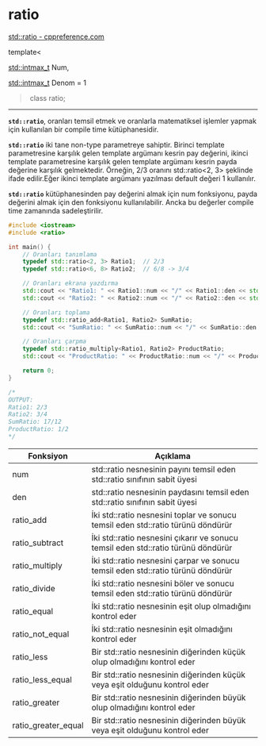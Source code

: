 # ratio

[std::ratio - cppreference.com](https://en.cppreference.com/w/cpp/numeric/ratio/ratio)

template<

[std::intmax_t](https://en.cppreference.com/w/cpp/types/integer) Num,

[std::intmax_t](https://en.cppreference.com/w/cpp/types/integer) Denom = 1

> class ratio;

---

**`std::ratio`**, oranları temsil etmek ve oranlarla matematiksel işlemler yapmak için kullanılan bir compile time kütüphanesidir. 

**`std::ratio`** iki tane non-type parametreye sahiptir. Birinci template parametresine karşılık gelen template argümanı kesrin pay değerini, ikinci template parametresine karşılık gelen template argümanı kesrin payda değerine karşılık gelmektedir. Örneğin, 2/3 oranını std::ratio<2, 3> şeklinde ifade edilir.Eğer ikinci template argümanı yazılması default değeri 1 kullanılır. 

**`std::ratio`** kütüphanesinden pay değerini almak için num fonksiyonu, payda değerini almak için den fonksiyonu kullanılabilir. Ancka bu değerler compile time zamanında sadeleştirilir. 

```cpp
#include <iostream>
#include <ratio>

int main() {
    // Oranları tanımlama
    typedef std::ratio<2, 3> Ratio1;  // 2/3
    typedef std::ratio<6, 8> Ratio2;  // 6/8 -> 3/4

    // Oranları ekrana yazdırma
    std::cout << "Ratio1: " << Ratio1::num << "/" << Ratio1::den << std::endl;
    std::cout << "Ratio2: " << Ratio2::num << "/" << Ratio2::den << std::endl;

    // Oranları toplama
    typedef std::ratio_add<Ratio1, Ratio2> SumRatio;
    std::cout << "SumRatio: " << SumRatio::num << "/" << SumRatio::den << std::endl;

    // Oranları çarpma
    typedef std::ratio_multiply<Ratio1, Ratio2> ProductRatio;
    std::cout << "ProductRatio: " << ProductRatio::num << "/" << ProductRatio::den << std::endl;

    return 0;
}

/*
OUTPUT:
Ratio1: 2/3
Ratio2: 3/4
SumRatio: 17/12
ProductRatio: 1/2
*/
```

| Fonksiyon | Açıklama |
| --- | --- |
| num | std::ratio nesnesinin payını temsil eden std::ratio sınıfının sabit üyesi |
| den | std::ratio nesnesinin paydasını temsil eden std::ratio sınıfının sabit üyesi |
| ratio_add | İki std::ratio nesnesini toplar ve sonucu temsil eden std::ratio türünü döndürür |
| ratio_subtract | İki std::ratio nesnesini çıkarır ve sonucu temsil eden std::ratio türünü döndürür |
| ratio_multiply | İki std::ratio nesnesini çarpar ve sonucu temsil eden std::ratio türünü döndürür |
| ratio_divide | İki std::ratio nesnesini böler ve sonucu temsil eden std::ratio türünü döndürür |
| ratio_equal | İki std::ratio nesnesinin eşit olup olmadığını kontrol eder |
| ratio_not_equal | İki std::ratio nesnesinin eşit olmadığını kontrol eder |
| ratio_less | Bir std::ratio nesnesinin diğerinden küçük olup olmadığını kontrol eder |
| ratio_less_equal | Bir std::ratio nesnesinin diğerinden küçük veya eşit olduğunu kontrol eder |
| ratio_greater | Bir std::ratio nesnesinin diğerinden büyük olup olmadığını kontrol eder |
| ratio_greater_equal | Bir std::ratio nesnesinin diğerinden büyük veya eşit olduğunu kontrol eder |
